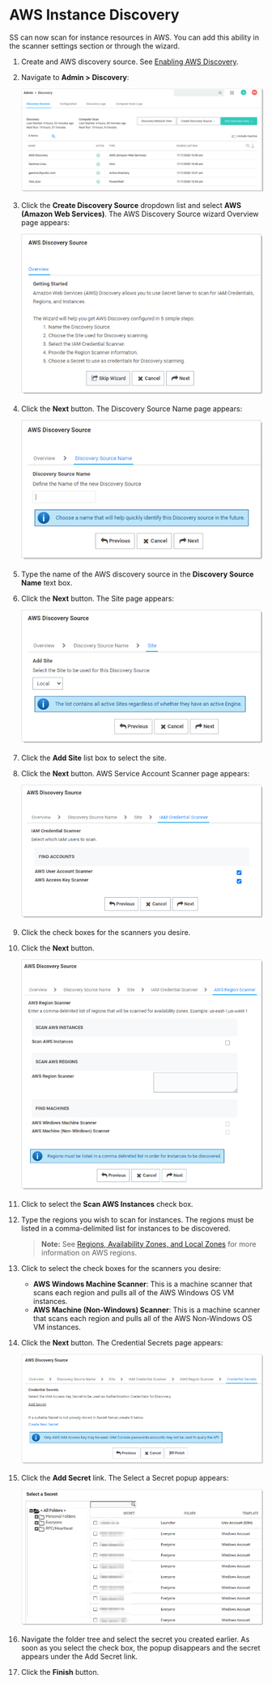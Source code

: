 

[title]: # (AWS Instance Discovery)
[tags]: # (AWS, Instance Discovery)
[priority]: # (1000)

# AWS Instance Discovery

SS can now scan for instance resources in AWS. You can add this ability in the scanner settings section or through the wizard.

1. Create and AWS discovery source. See [Enabling AWS Discovery](../enabling-aws-discovery/index.md).

1. Navigate to **Admin \> Discovery**:

   ![img](images/clip_image001.png)

1. Click the **Create Discovery Source** dropdown list and select **AWS (Amazon Web Services)**. The AWS Discovery Source wizard Overview page appears:

   ![image-20200730103633250](images/image-20200730103633250.png)

1. Click the **Next** button. The Discovery Source Name page appears:

   ![image-20200730103729413](images/image-20200730103729413.png)

1. Type the name of the AWS discovery source in the **Discovery Source Name** text box.

1. Click the **Next** button. The Site page appears:

   ![image-20200730103838005](images/image-20200730103838005.png)

1. Click the **Add Site** list box to select the site.

1. Click the **Next** button. AWS Service Account Scanner page appears:

   ![image-20200730103954581](images/image-20200730103954581.png)

1. Click the check boxes for the scanners you desire.

1. Click the **Next** button.

   ![image-20200730104044702](images/image-20200730104044702.png)

1. Click to select the **Scan AWS Instances** check box.

1. Type the regions you wish to scan for instances. The regions must be listed in a comma-delimited list for instances to be discovered.

   > **Note:** See [Regions, Availability Zones, and Local Zones](https://docs.aws.amazon.com/AmazonRDS/latest/UserGuide/Concepts.RegionsAndAvailabilityZones.html) for more information on AWS regions.

1. Click to select the check boxes for the scanners you desire:

   - **AWS Windows Machine Scanner**: This is a machine scanner that scans each region and pulls all of the AWS Windows OS VM instances.
   - **AWS Machine (Non-Windows) Scanner**: This is a machine scanner that scans each region and pulls all of the AWS Non-Windows OS VM instances.

1. Click the **Next** button. The Credential Secrets page appears:

   ![image-20200730104511786](images/image-20200730104511786.png)

1. Click the **Add Secret** link. The Select a Secret popup appears:

   ![img](images/clip_image008.png)

1. Navigate the folder tree and select the secret you created earlier. As soon as you select the check box, the popup disappears and the secret appears under the Add Secret link.

1. Click the **Finish** button.
